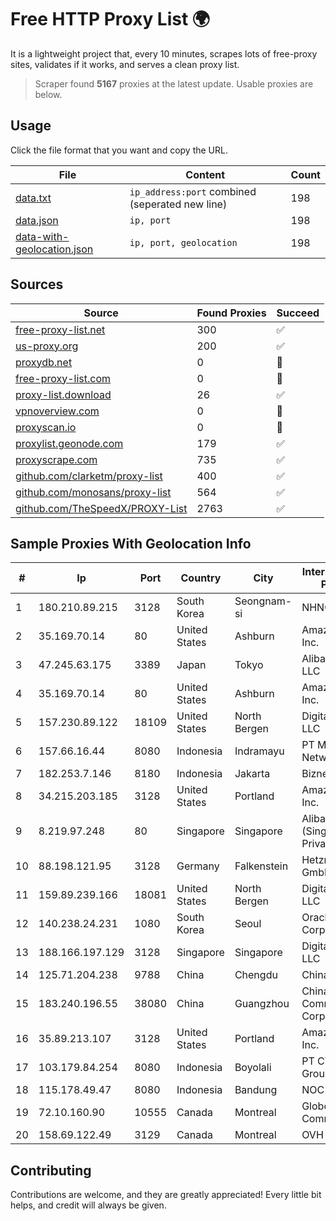 
# Free HTTP Proxy List 🌍

It is a lightweight project that, every 10 minutes, scrapes lots of free-proxy sites, validates if it works, and serves a clean proxy list.


> Scraper found **5167** proxies at the latest update. Usable proxies are below.

## Usage

Click the file format that you want and copy the URL.


|File|Content|Count|
|----|-------|-----|
|[data.txt](https://raw.githubusercontent.com/themiralay/Proxy-List-World/master/data.txt)|`ip_address:port` combined (seperated new line)|198|
|[data.json](https://raw.githubusercontent.com/themiralay/Proxy-List-World/master/data.json)|`ip, port`|198|
|[data-with-geolocation.json](https://raw.githubusercontent.com/themiralay/Proxy-List-World/master/data-with-geolocation.json)|`ip, port, geolocation`|198|

## Sources

|Source|Found Proxies|Succeed|
|------|-------------|-------|
|[free-proxy-list.net](https://free-proxy-list.net)|300|✅|
|[us-proxy.org](https://www.us-proxy.org)|200|✅|
|[proxydb.net](http://proxydb.net)|0|🚫|
|[free-proxy-list.com](https://free-proxy-list.com/?page=&port=&type%5B%5D=http&type%5B%5D=https&up_time=0&search=Search)|0|🚫|
|[proxy-list.download](https://www.proxy-list.download/HTTP)|26|✅|
|[vpnoverview.com](https://vpnoverview.com/privacy/anonymous-browsing/free-proxy-servers)|0|🚫|
|[proxyscan.io](https://www.proxyscan.io)|0|🚫|
|[proxylist.geonode.com](https://proxylist.geonode.com/api/proxy-list?limit=300&page=1&sort_by=lastChecked&sort_type=desc&protocols=http,https)|179|✅|
|[proxyscrape.com](https://api.proxyscrape.com/v2/?request=displayproxies&protocol=http&timeout=10000&country=all&ssl=all&anonymity=all)|735|✅|
|[github.com/clarketm/proxy-list](https://raw.githubusercontent.com/clarketm/proxy-list/master/proxy-list-raw.txt)|400|✅|
|[github.com/monosans/proxy-list](https://raw.githubusercontent.com/monosans/proxy-list/main/proxies/http.txt)|564|✅|
|[github.com/TheSpeedX/PROXY-List](https://raw.githubusercontent.com/TheSpeedX/PROXY-List/master/http.txt)|2763|✅|


## Sample Proxies With Geolocation Info

|#|Ip|Port|Country|City|Internet Service Provider|
|-|--|----|-------|----|-------------------------|
|1|180.210.89.215|3128|South Korea|Seongnam-si|NHNCLOUD|
|2|35.169.70.14|80|United States|Ashburn|Amazon.com, Inc.|
|3|47.245.63.175|3389|Japan|Tokyo|Alibaba Cloud LLC|
|4|35.169.70.14|80|United States|Ashburn|Amazon.com, Inc.|
|5|157.230.89.122|18109|United States|North Bergen|DigitalOcean, LLC|
|6|157.66.16.44|8080|Indonesia|Indramayu|PT Mitra Mandiri Network|
|7|182.253.7.146|8180|Indonesia|Jakarta|Biznet Networks|
|8|34.215.203.185|3128|United States|Portland|Amazon.com, Inc.|
|9|8.219.97.248|80|Singapore|Singapore|Alibaba Cloud (Singapore) Private Limited|
|10|88.198.121.95|3128|Germany|Falkenstein|Hetzner Online GmbH|
|11|159.89.239.166|18081|United States|North Bergen|DigitalOcean, LLC|
|12|140.238.24.231|1080|South Korea|Seoul|Oracle Corporation|
|13|188.166.197.129|3128|Singapore|Singapore|DigitalOcean, LLC|
|14|125.71.204.238|9788|China|Chengdu|Chinanet|
|15|183.240.196.55|38080|China|Guangzhou|China Mobile Communications Corporation|
|16|35.89.213.107|3128|United States|Portland|Amazon.com, Inc.|
|17|103.179.84.254|8080|Indonesia|Boyolali|PT CYB Media Group|
|18|115.178.49.47|8080|Indonesia|Bandung|NOC SIMAYA|
|19|72.10.160.90|10555|Canada|Montreal|GloboTech Communications|
|20|158.69.122.49|3129|Canada|Montreal|OVH SAS|



## Contributing

Contributions are welcome, and they are greatly appreciated! Every
little bit helps, and credit will always be given.

